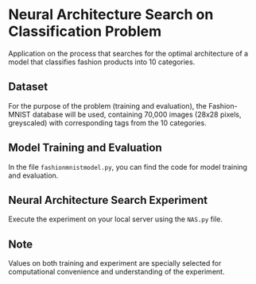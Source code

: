 # Neural Architecture Search on Classification Problem

Application on the process that searches for the optimal architecture of a model that classifies fashion products into 10 categories.

## Dataset

For the purpose of the problem (training and evaluation), the Fashion-MNIST database will be used, containing 70,000 images (28x28 pixels, greyscaled) with corresponding tags from the 10 categories.

## Model Training and Evaluation

In the file `fashionmnistmodel.py`, you can find the code for model training and evaluation.

## Neural Architecture Search Experiment

Execute the experiment on your local server using the `NAS.py` file.

## Note

Values on both training and experiment are specially selected for computational convenience and understanding of the experiment.
